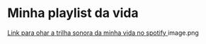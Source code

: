 # Minha playlist da vida

<a href="https://open.spotify.com/playlist/0MCc06RJbNG72sUxlRmAiT?si=aa8ef74d0cc54521">
Link para ohar a trilha sonora da minha vida no spotify
</a>
image.png